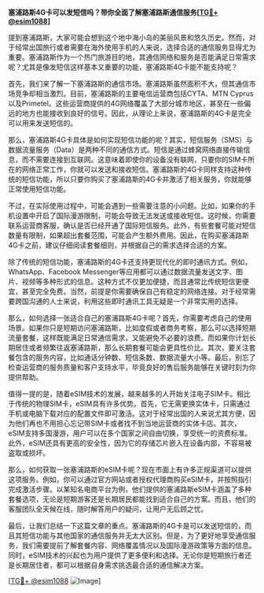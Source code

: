 **塞浦路斯4G卡可以发短信吗？带你全面了解塞浦路斯通信服务[[TG💪+ @esim1088](https://t.me/s/esim1088)]**

提到塞浦路斯，大家可能会想到这个地中海小岛的美丽风景和悠久历史。然而，对于经常出国旅行或者需要在海外使用手机的人来说，选择合适的通信服务显得尤为重要。塞浦路斯作为一个热门旅游目的地，其通信网络和服务是否能满足日常需求呢？尤其是像发短信这样基本又重要的功能，塞浦路斯4G卡能不能支持呢？

首先，我们来了解一下塞浦路斯的通信市场。塞浦路斯虽然面积不大，但其通信市场竞争却相当激烈。目前，塞浦路斯的主要电信运营商包括CYTA、MTN Cyprus以及Primetel。这些运营商提供的4G网络覆盖了大部分城市地区，甚至在一些偏远的地方也能接收到良好的信号。因此，从理论上来说，塞浦路斯的4G卡是完全可以用来发送短信的。

那么，塞浦路斯4G卡具体是如何实现短信功能的呢？其实，短信服务（SMS）与数据流量服务（Data）是两种不同的通信方式。短信是通过蜂窝网络直接传输信息，而不需要连接到互联网。这意味着即使你的设备没有联网，只要你的SIM卡所在的网络正常工作，你就可以发送和接收短信。塞浦路斯的4G卡同样支持这种传统的短信功能，所以只要你购买了塞浦路斯的4G卡并激活了相关服务，你就能够正常使用短信功能。

不过，在实际使用过程中，可能会遇到一些需要注意的小问题。比如，如果你的手机设置中开启了国际漫游限制，可能会导致无法发送或接收短信。这时候，你需要联系运营商客服，确认是否已经开通了国际短信服务。此外，有些套餐可能对短信数量有限制，如果超出套餐范围，可能会产生额外费用。因此，在购买塞浦路斯4G卡之前，建议仔细阅读套餐细则，并根据自己的需求选择合适的方案。

除了传统的短信功能，塞浦路斯的4G卡还支持更现代化的即时通讯方式。例如，WhatsApp、Facebook Messenger等应用都可以通过数据流量发送文字、图片、视频等多种形式的信息。这种方式不仅更加便捷，而且通常比传统短信更便宜，甚至完全免费。当然，前提是你需要确保自己有稳定的网络连接。对于经常需要跨国沟通的人士来说，利用这些即时通讯工具无疑是一个非常实用的选择。

那么，如何选择一张适合自己的塞浦路斯4G卡呢？首先，你需要考虑自己的使用场景。如果你只是短期访问塞浦路斯，比如度假或者商务考察，那么可以选择短期流量套餐，这样既能满足日常通信需求，又能避免不必要的浪费。而如果你计划长期居住或者频繁往返塞浦路斯，那么长期套餐可能会更具性价比。其次，要关注套餐包含的服务内容，比如通话分钟数、短信条数、数据流量大小等。最后，别忘了检查运营商的服务质量和客户支持水平，毕竟良好的售后服务能够在关键时刻为你提供帮助。

值得一提的是，随着eSIM技术的发展，越来越多的人开始关注电子SIM卡。相比于传统的物理SIM卡，eSIM具有许多优势。首先，它无需更换实体卡，只需通过手机或电脑下载对应的配置文件即可激活。这对于经常出国的人来说尤其方便，因为他们再也不用担心忘记带SIM卡或者找不到当地运营商的实体卡店。其次，eSIM支持多国漫游，用户可以在多个国家之间自由切换，享受统一的资费标准。此外，eSIM还具有更高的安全性，因为它的存储芯片嵌入在设备内部，不容易被盗取或损坏。

那么，如何获取一张塞浦路斯的eSIM卡呢？现在市面上有许多正规渠道可以提供这项服务。例如，你可以通过官方网站或者授权代理商购买eSIM卡，并按照指引完成激活步骤。以某知名电商平台为例，他们提供的塞浦路斯eSIM卡涵盖了多种套餐选项，无论是短期游客还是长期居民都能找到适合自己的方案。而且，他们的客服团队全天候在线，随时解答用户的疑问，让用户无后顾之忧。

最后，让我们总结一下这篇文章的重点。塞浦路斯的4G卡是可以发送短信的，而且其短信功能与其他国家的通信服务并无太大区别。但是，为了更好地享受通信服务，我们需要提前了解套餐内容、网络覆盖情况以及国际漫游政策等方面的信息。同时，eSIM技术的兴起也为用户提供了更多便利和选择。无论你是短期旅行者还是长期居住者，都可以根据自身需求挑选最合适的通信解决方案。

[[TG💪+ @esim1088](https://t.me/s/esim1088) ![Image](https://i.postimg.cc/4NQfJmqS/Snipaste-2025-05-13-00-14-12.png)]